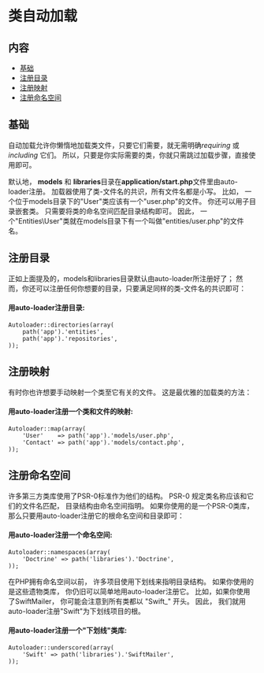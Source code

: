 # 类自动加载

## 内容

- [基础](#the-basics)
- [注册目录](#directories)
- [注册映射](#mappings)
- [注册命名空间](#namespaces)

<a name="the-basics"></a>
## 基础

自动加载允许你懒惰地加载类文件，只要它们需要，就无需明确*requiring* 或 *including* 它们。 所以，只要是你实际需要的类，你就只需跳过加载步骤，直接使用即可。

默认地， **models** 和 **libraries**目录在**application/start.php**文件里由auto-loader注册。 加载器使用了类-文件名的共识，所有文件名都是小写。 比如， 一个位于models目录下的"User"类应该有一个"user.php"的文件。 你还可以用子目录嵌套类。 只需要将类的命名空间匹配目录结构即可。 因此， 一个"Entities\User"类就在models目录下有一个叫做"entities/user.php"的文件名。

<a name="directories"></a>
## 注册目录

正如上面提及的，models和libraries目录默认由auto-loader所注册好了； 然而，你还可以注册任何你想要的目录，只要满足同样的类-文件名的共识即可：

#### 用auto-loader注册目录:

	Autoloader::directories(array(
		path('app').'entities',
		path('app').'repositories',
	));

<a name="mappings"></a>
## 注册映射

有时你也许想要手动映射一个类至它有关的文件。 这是最优雅的加载类的方法：

#### 用auto-loader注册一个类和文件的映射:

	Autoloader::map(array(
		'User'    => path('app').'models/user.php',
		'Contact' => path('app').'models/contact.php',
	));

<a name="namespaces"></a>
## 注册命名空间

许多第三方类库使用了PSR-0标准作为他们的结构。 PSR-0 规定类名称应该和它们的文件名匹配， 目录结构由命名空间指明。 如果你使用的是一个PSR-0类库， 那么只要用auto-loader注册它的根命名空间和目录即可：

#### 用auto-loader注册一个命名空间:

	Autoloader::namespaces(array(
		'Doctrine' => path('libraries').'Doctrine',
	));

在PHP拥有命名空间以前， 许多项目使用下划线来指明目录结构。 如果你使用的是这些遗物类库， 你仍旧可以简单地用auto-loader注册它。 比如，如果你使用了SwiftMailer， 你可能会注意到所有类都以 "Swift_" 开头。 因此， 我们就用auto-loader注册"Swift"为下划线项目的根。

#### 用auto-loader注册一个"下划线"类库:

	Autoloader::underscored(array(
		'Swift' => path('libraries').'SwiftMailer',
	));